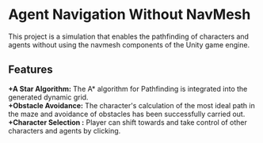 # Agent Navigation Without NavMesh
This project is a simulation that enables the pathfinding of characters and agents without using the navmesh components of the Unity game engine. 

## Features 
**+A Star Algorithm:** The A* algorithm for Pathfinding is integrated into the generated dynamic grid. \
**+Obstacle Avoidance:** The character's calculation of the most ideal path in the maze and avoidance of obstacles has been successfully carried out. \
**+Character Selection :** Player can shift towards and take control of other characters and agents by clicking.
